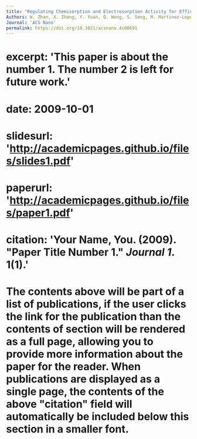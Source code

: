 ```yaml
---
title: "Regulating Chemisorption and Electrosorption Activity for Efficient Uptake of Rare Earth Elements in Low Concentration on Oxygen-Doped Molybdenum Disulfide"
Authors: W. Zhan, X. Zhang, Y. Yuan, Q. Weng, S. Song, M. Martinez-Lopez, J. Arauz-Lara, F. Jia
Journal: 'ACS Nano'
permalink: https://doi.org/10.1021/acsnano.4c00691
---
```


# excerpt: 'This paper is about the number 1. The number 2 is left for future work.'
# date: 2009-10-01
# slidesurl: 'http://academicpages.github.io/files/slides1.pdf'
# paperurl: 'http://academicpages.github.io/files/paper1.pdf'
# citation: 'Your Name, You. (2009). &quot;Paper Title Number 1.&quot; <i>Journal 1</i>. 1(1).'
# The contents above will be part of a list of publications, if the user clicks the link for the publication than the contents of section will be rendered as a full page, allowing you to provide more information about the paper for the reader. When publications are displayed as a single page, the contents of the above "citation" field will automatically be included below this section in a smaller font.
